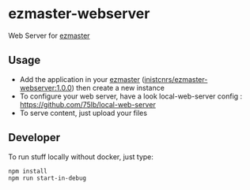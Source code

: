 # ezmaster-webserver
Web Server for [ezmaster](https://github.com/Inist-CNRS/ezmaster)

## Usage

- Add the application in your [ezmaster](https://github.com/Inist-CNRS/ezmaster) ([inistcnrs/ezmaster-webserver:1.0.0](https://hub.docker.com/r/inistcnrs/ezmaster-webserver/tags/)) then create a new instance
- To configure your web server, have a look local-web-server config : https://github.com/75lb/local-web-server 
- To serve content, just upload your files

## Developer

To run stuff locally without docker, just type:

```
npm install
npm run start-in-debug
```